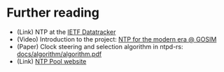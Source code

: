 # Further reading

- (Link) NTP at the [IETF Datatracker][1]
- (Video) Introduction to the project: [NTP for the modern era @ GOSIM][2]
- (Paper) Clock steering and selection algorithm in ntpd-rs: [docs/algorithm/algorithm.pdf][3]
- (Link) [NTP Pool website][4]

[1]: https://datatracker.ietf.org/wg/ntp/documents/
[2]: https://www.youtube.com/watch?v=p_zC5zSRRng
[3]: https://github.com/pendulum-project/ntpd-rs/blob/main/docs/algorithm/algorithm.pdf
[4]: https://www.ntppool.org
